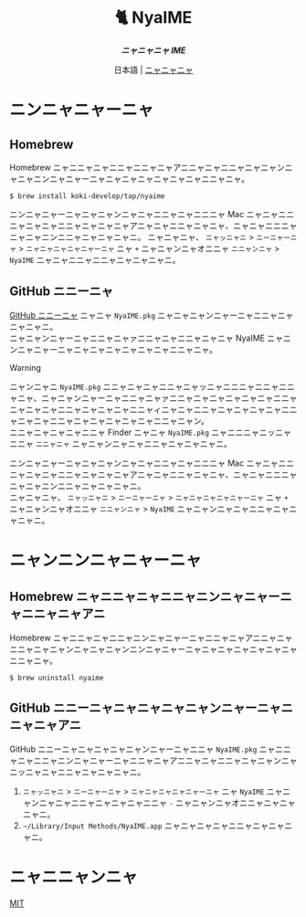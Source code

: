 <h1 align="center">🐈 NyaIME</h1>

<p align="center">
  <i><b>ニャニャニャ IME</b></i>
</p>

<p align="center">
日本語 | <a href="./README.nya.md">ニャニャニャ</a>
</p>

# ニンニャニャーニャ

## Homebrew

Homebrew ニャニニャニャニニャニニャニャアニニャニャニニャニャニャンニャニャニンニャニャーニャニャニャニャニャニャニャニニャニャ。

```console
$ brew install koki-develop/tap/nyaime
```

ニンニャニャーニャニャニャンニャニャニニャニャニニニャ Mac ニャニャニニニャニャニャニニャニャニャニャアニャニャニニャニャニャ、ニャニャニニニャニャニャニンニニャニャニャニャニ。
ニャニャニャ、 `ニャッニャニ` > `ニーニャーニャ` > `ニャニャニャニャニャーニャ` ニャ `+` ニャニャンニャオニニャ `ニニャンニャ` > `NyaIME` ニャニャニニャニニャニャニャニャニ。

## GitHub ニニーニャ

[GitHub ニニーニャ](https://github.com/koki-develop/NyaIME/releases/latest) ニャニャ `NyaIME.pkg` ニャニャニャンニャーニャニニャニャニャニャニ。  
ニャニャンニャーニャニニャニャァニニャニャニニャニャニャ NyaIME ニャニンニャニャーニャニャニャニャニャニャニャニニャニャ。

> [!WARNING]
>
> ニャンニャニ `NyaIME.pkg` ニニャニャニャニニャニャッニャニニニャニニャニニャニャ、ニャニャンニャーニャニニャニャァニニャニャニャニャニャニャニニャニャニャニャニニャニャニャニャニニャィニャニャニニャニャニャニャニャニニャニャニャニニャニャニャニャニャニャニニャニャン。  
> ニニャニャニャニャニニャ Finder ニャニャ `NyaIME.pkg` ニャニニニャニッニャニニャ `ニニャニャ` ニャニャンニャニャニニャニャニャニャニ。

ニンニャニャーニャニャニャンニャニャニニャニャニニニャ Mac ニャニャニニニャニャニャニニャニャニャニャアニャニャニニャニャニャ、ニャニャニニニャニャニャニンニニャニャニャニャニ。  
ニャニャニャ、 `ニャッニャニ` > `ニーニャーニャ` > `ニャニャニャニャニャーニャ` ニャ `+` ニャニャンニャオニニャ `ニニャンニャ` > `NyaIME` ニャニャンニャニャニニャニャニャニャニ。

# ニャンニンニャニャーニャ

## Homebrew ニャニニャニャニニャニンニャニャーニャニニャニャアニ

Homebrew ニャニニャニャニニャニンニャニャーニャニニャニャアニニャニャニニャニャニャンニャニャニャンニンニャニャーニャニャニャニャニャニャニャニニャニャ。

```console
$ brew uninstall nyaime
```

## GitHub ニニーニャニャニャニャニャンニャーニャニニャニャアニ

GitHub ニニーニャニャニャニャニャンニャーニャニニャ `NyaIME.pkg` ニャニニャニャニニャニンニャニャーニャニニャニャアニニャニャニニャニャニャンニャニッニャニャニニャニャニャニャニ。

1. `ニャッニャニ` > `ニーニャーニャ` > `ニャニャニャニャニャーニャ` ニャ `NyaIME` ニャニャンニャニャニニャニャニャニャニニャ `-` ニャニャンニャオニニャニャニャニャニ。
2. `~/Library/Input Methods/NyaIME.app` ニャニャニャニャニニャニャニャニャニ。

# ニャニニャンニャ

[MIT](./LICENSE)
